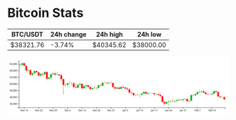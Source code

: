 # Bitcoin Stats

BTC/USDT|24h change|24h high|24h low|
|---|---|---|---|
|$38321.76|-3.74%|$40345.62|$38000.00|

<img src="./chart.svg">
